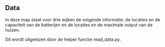 ## Data

In deze map staat voor drie wijken de volgende informatie: de locaties en de
capaciteit van de batterijen en de locaties en de maximale output van de huizen.

Dit wordt uitgelezen door de helper functie read_data.py. 
